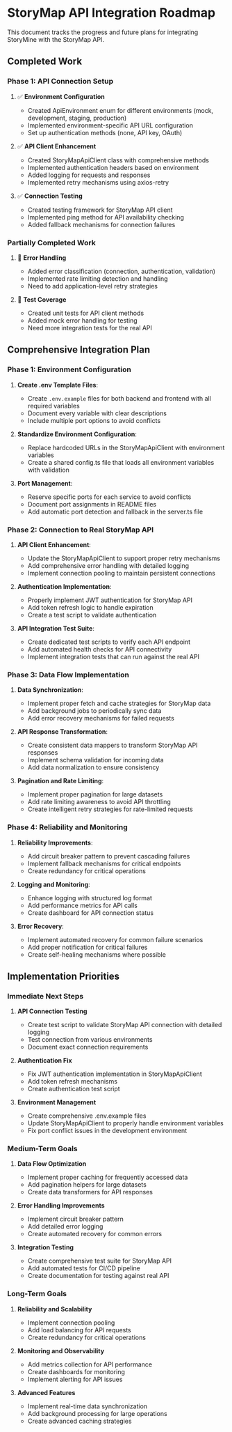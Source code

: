 # StoryMap API Integration Roadmap

This document tracks the progress and future plans for integrating StoryMine with the StoryMap API.

## Completed Work

### Phase 1: API Connection Setup

1. ✅ **Environment Configuration**
   - Created ApiEnvironment enum for different environments (mock, development, staging, production)
   - Implemented environment-specific API URL configuration
   - Set up authentication methods (none, API key, OAuth)

2. ✅ **API Client Enhancement**
   - Created StoryMapApiClient class with comprehensive methods
   - Implemented authentication headers based on environment
   - Added logging for requests and responses
   - Implemented retry mechanisms using axios-retry

3. ✅ **Connection Testing**
   - Created testing framework for StoryMap API client
   - Implemented ping method for API availability checking
   - Added fallback mechanisms for connection failures

### Partially Completed Work

1. 🔄 **Error Handling**
   - Added error classification (connection, authentication, validation)
   - Implemented rate limiting detection and handling
   - Need to add application-level retry strategies

2. 🔄 **Test Coverage**
   - Created unit tests for API client methods
   - Added mock error handling for testing
   - Need more integration tests for the real API

## Comprehensive Integration Plan

### Phase 1: Environment Configuration

1. **Create .env Template Files**:
   - Create `.env.example` files for both backend and frontend with all required variables
   - Document every variable with clear descriptions
   - Include multiple port options to avoid conflicts

2. **Standardize Environment Configuration**:
   - Replace hardcoded URLs in the StoryMapApiClient with environment variables
   - Create a shared config.ts file that loads all environment variables with validation

3. **Port Management**:
   - Reserve specific ports for each service to avoid conflicts
   - Document port assignments in README files
   - Add automatic port detection and fallback in the server.ts file

### Phase 2: Connection to Real StoryMap API

1. **API Client Enhancement**:
   - Update the StoryMapApiClient to support proper retry mechanisms
   - Add comprehensive error handling with detailed logging
   - Implement connection pooling to maintain persistent connections

2. **Authentication Implementation**:
   - Properly implement JWT authentication for StoryMap API
   - Add token refresh logic to handle expiration
   - Create a test script to validate authentication

3. **API Integration Test Suite**:
   - Create dedicated test scripts to verify each API endpoint
   - Add automated health checks for API connectivity
   - Implement integration tests that can run against the real API

### Phase 3: Data Flow Implementation

1. **Data Synchronization**:
   - Implement proper fetch and cache strategies for StoryMap data
   - Add background jobs to periodically sync data
   - Add error recovery mechanisms for failed requests

2. **API Response Transformation**:
   - Create consistent data mappers to transform StoryMap API responses
   - Implement schema validation for incoming data
   - Add data normalization to ensure consistency

3. **Pagination and Rate Limiting**:
   - Implement proper pagination for large datasets
   - Add rate limiting awareness to avoid API throttling
   - Create intelligent retry strategies for rate-limited requests

### Phase 4: Reliability and Monitoring

1. **Reliability Improvements**:
   - Add circuit breaker pattern to prevent cascading failures
   - Implement fallback mechanisms for critical endpoints
   - Create redundancy for critical operations

2. **Logging and Monitoring**:
   - Enhance logging with structured log format
   - Add performance metrics for API calls
   - Create dashboard for API connection status

3. **Error Recovery**:
   - Implement automated recovery for common failure scenarios
   - Add proper notification for critical failures
   - Create self-healing mechanisms where possible

## Implementation Priorities

### Immediate Next Steps

1. **API Connection Testing**
   - Create test script to validate StoryMap API connection with detailed logging
   - Test connection from various environments
   - Document exact connection requirements

2. **Authentication Fix**
   - Fix JWT authentication implementation in StoryMapApiClient
   - Add token refresh mechanisms
   - Create authentication test script

3. **Environment Management**
   - Create comprehensive .env.example files
   - Update StoryMapApiClient to properly handle environment variables
   - Fix port conflict issues in the development environment

### Medium-Term Goals

1. **Data Flow Optimization**
   - Implement proper caching for frequently accessed data
   - Add pagination helpers for large datasets
   - Create data transformers for API responses

2. **Error Handling Improvements**
   - Implement circuit breaker pattern
   - Add detailed error logging
   - Create automated recovery for common errors

3. **Integration Testing**
   - Create comprehensive test suite for StoryMap API
   - Add automated tests for CI/CD pipeline
   - Create documentation for testing against real API

### Long-Term Goals

1. **Reliability and Scalability**
   - Implement connection pooling
   - Add load balancing for API requests
   - Create redundancy for critical operations

2. **Monitoring and Observability**
   - Add metrics collection for API performance
   - Create dashboards for monitoring
   - Implement alerting for API issues

3. **Advanced Features**
   - Implement real-time data synchronization
   - Add background processing for large operations
   - Create advanced caching strategies 